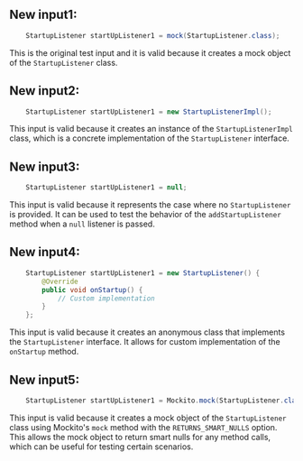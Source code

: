 ## New input1:
```java
    StartupListener startUpListener1 = mock(StartupListener.class);
```
This is the original test input and it is valid because it creates a mock object of the `StartupListener` class.

## New input2:
```java
    StartupListener startUpListener1 = new StartupListenerImpl();
```
This input is valid because it creates an instance of the `StartupListenerImpl` class, which is a concrete implementation of the `StartupListener` interface.

## New input3:
```java
    StartupListener startUpListener1 = null;
```
This input is valid because it represents the case where no `StartupListener` is provided. It can be used to test the behavior of the `addStartupListener` method when a `null` listener is passed.

## New input4:
```java
    StartupListener startUpListener1 = new StartupListener() {
        @Override
        public void onStartup() {
            // Custom implementation
        }
    };
```
This input is valid because it creates an anonymous class that implements the `StartupListener` interface. It allows for custom implementation of the `onStartup` method.

## New input5:
```java
    StartupListener startUpListener1 = Mockito.mock(StartupListener.class, Mockito.RETURNS_SMART_NULLS);
```
This input is valid because it creates a mock object of the `StartupListener` class using Mockito's `mock` method with the `RETURNS_SMART_NULLS` option. This allows the mock object to return smart nulls for any method calls, which can be useful for testing certain scenarios.
